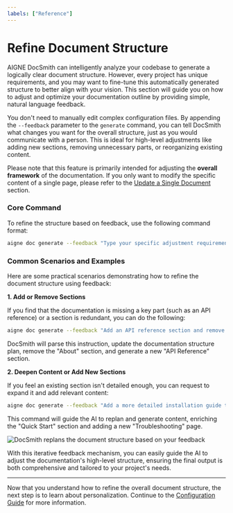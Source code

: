 ```yaml
---
labels: ["Reference"]
---
```


# Refine Document Structure

AIGNE DocSmith can intelligently analyze your codebase to generate a logically clear document structure. However, every project has unique requirements, and you may want to fine-tune this automatically generated structure to better align with your vision. This section will guide you on how to adjust and optimize your documentation outline by providing simple, natural language feedback.

You don't need to manually edit complex configuration files. By appending the `--feedback` parameter to the `generate` command, you can tell DocSmith what changes you want for the overall structure, just as you would communicate with a person. This is ideal for high-level adjustments like adding new sections, removing unnecessary parts, or reorganizing existing content.

Please note that this feature is primarily intended for adjusting the **overall framework** of the documentation. If you only want to modify the specific content of a single page, please refer to the [Update a Single Document](./core-features-update-document.md) section.

### Core Command

To refine the structure based on feedback, use the following command format:

```bash
aigne doc generate --feedback "Type your specific adjustment requirements here"
```

### Common Scenarios and Examples

Here are some practical scenarios demonstrating how to refine the document structure using feedback:

**1. Add or Remove Sections**

If you find that the documentation is missing a key part (such as an API reference) or a section is redundant, you can do the following:

```bash
aigne doc generate --feedback "Add an API reference section and remove the 'About' section"
```

DocSmith will parse this instruction, update the documentation structure plan, remove the "About" section, and generate a new "API Reference" section.

**2. Deepen Content or Add New Sections**

If you feel an existing section isn't detailed enough, you can request to expand it and add relevant content:

```bash
aigne doc generate --feedback "Add a more detailed installation guide to the quick start, and add a troubleshooting section"
```

This command will guide the AI to replan and generate content, enriching the "Quick Start" section and adding a new "Troubleshooting" page.

![DocSmith replans the document structure based on your feedback](https://www.aigne.io/image-bin/uploads/ab876626943f4542ca9f21267da001a8.png)

With this iterative feedback mechanism, you can easily guide the AI to adjust the documentation's high-level structure, ensuring the final output is both comprehensive and tailored to your project's needs.

---

Now that you understand how to refine the overall document structure, the next step is to learn about personalization. Continue to the [Configuration Guide](./configuration.md) for more information.